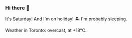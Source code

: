 ### Hi there :wave:

It's Saturday! And I'm on holiday! :desert_island: I'm probably sleeping.

Weather in Toronto: overcast, at +18°C.

